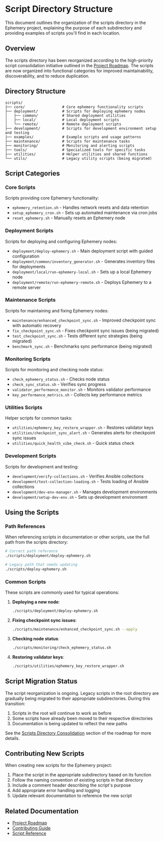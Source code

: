 # Script Directory Structure

This document outlines the organization of the scripts directory in the Ephemery project, explaining the purpose of each subdirectory and providing examples of scripts you'll find in each location.

## Overview

The scripts directory has been reorganized according to the high-priority script consolidation initiative outlined in the [Project Roadmap](../PROJECT_MANAGEMENT/ROADMAP.md). The scripts are now organized into functional categories for improved maintainability, discoverability, and to reduce duplication.

## Directory Structure

```
scripts/
├── core/                 # Core ephemery functionality scripts
├── deployment/           # Scripts for deploying ephemery nodes
│   ├── common/           # Shared deployment utilities
│   ├── local/            # Local deployment scripts
│   └── remote/           # Remote deployment scripts
├── development/          # Scripts for development environment setup and testing
├── examples/             # Example scripts and usage patterns
├── maintenance/          # Scripts for maintenance tasks
├── monitoring/           # Monitoring and alerting scripts
├── tools/                # Specialized tools for specific tasks
├── utilities/            # Helper utilities and shared functions
└── utils/                # Legacy utility scripts (being migrated)
```

## Script Categories

### Core Scripts

Scripts providing core Ephemery functionality:

- `ephemery_retention.sh` - Handles network resets and data retention
- `setup_ephemery_cron.sh` - Sets up automated maintenance via cron jobs
- `reset_ephemery.sh` - Manually resets an Ephemery node

### Deployment Scripts

Scripts for deploying and configuring Ephemery nodes:

- `deployment/deploy-ephemery.sh` - Main deployment script with guided configuration
- `deployment/common/inventory_generator.sh` - Generates inventory files for deployments
- `deployment/local/run-ephemery-local.sh` - Sets up a local Ephemery node
- `deployment/remote/run-ephemery-remote.sh` - Deploys Ephemery to a remote server

### Maintenance Scripts

Scripts for maintaining and fixing Ephemery nodes:

- `maintenance/enhanced_checkpoint_sync.sh` - Improved checkpoint sync with automatic recovery
- `fix_checkpoint_sync.sh` - Fixes checkpoint sync issues (being migrated)
- `test_checkpoint_sync.sh` - Tests different sync strategies (being migrated)
- `benchmark_sync.sh` - Benchmarks sync performance (being migrated)

### Monitoring Scripts

Scripts for monitoring and checking node status:

- `check_ephemery_status.sh` - Checks node status
- `check_sync_status.sh` - Verifies sync progress
- `validator_performance_monitor.sh` - Monitors validator performance
- `key_performance_metrics.sh` - Collects key performance metrics

### Utilities Scripts

Helper scripts for common tasks:

- `utilities/ephemery_key_restore_wrapper.sh` - Restores validator keys
- `utilities/checkpoint_sync_alert.sh` - Generates alerts for checkpoint sync issues
- `utilities/quick_health_vibe_check.sh` - Quick status check

### Development Scripts

Scripts for development and testing:

- `development/verify-collections.sh` - Verifies Ansible collections
- `development/test-collection-loading.sh` - Tests loading of Ansible collections
- `development/dev-env-manager.sh` - Manages development environments
- `development/setup-dev-env.sh` - Sets up development environment

## Using the Scripts

### Path References

When referencing scripts in documentation or other scripts, use the full path from the scripts directory:

```bash
# Correct path reference
./scripts/deployment/deploy-ephemery.sh

# Legacy path that needs updating
./scripts/deploy-ephemery.sh
```

### Common Scripts

These scripts are commonly used for typical operations:

1. **Deploying a new node**:
   ```bash
   ./scripts/deployment/deploy-ephemery.sh
   ```

2. **Fixing checkpoint sync issues**:
   ```bash
   ./scripts/maintenance/enhanced_checkpoint_sync.sh --apply
   ```

3. **Checking node status**:
   ```bash
   ./scripts/monitoring/check_ephemery_status.sh
   ```

4. **Restoring validator keys**:
   ```bash
   ./scripts/utilities/ephemery_key_restore_wrapper.sh
   ```

## Script Migration Status

The script reorganization is ongoing. Legacy scripts in the root directory are gradually being migrated to their appropriate subdirectories. During this transition:

1. Scripts in the root will continue to work as before
2. Some scripts have already been moved to their respective directories
3. Documentation is being updated to reflect the new paths

See the [Scripts Directory Consolidation](../PROJECT_MANAGEMENT/ROADMAP.md#scripts-directory-consolidation) section of the roadmap for more details.

## Contributing New Scripts

When creating new scripts for the Ephemery project:

1. Place the script in the appropriate subdirectory based on its function
2. Follow the naming convention of existing scripts in that directory
3. Include a comment header describing the script's purpose
4. Add appropriate error handling and logging
5. Update relevant documentation to reference the new script

## Related Documentation

- [Project Roadmap](../PROJECT_MANAGEMENT/ROADMAP.md)
- [Contributing Guide](../DEVELOPMENT/CONTRIBUTING.md)
- [Script Reference](./EPHEMERY_SCRIPT_REFERENCE.md)
